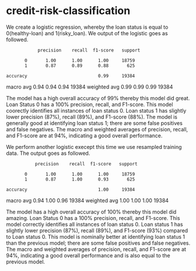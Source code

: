 # credit-risk-classification

We create a logistic regression, whereby the loan status is equal to 0(healthy-loan) and 1(risky_loan). We output of the logistic goes as followed.

                precision    recall  f1-score   support

           0       1.00      1.00      1.00     18759
           1       0.87      0.89      0.88       625

    accuracy                           0.99     19384
   macro avg       0.94      0.94      0.94     19384
weighted avg       0.99      0.99      0.99     19384

The model has a high overall accuracy of 99% thereby this model did great. Loan Status 0 has a 100% precision, recall, and F1-score. This model coorectly identifies all instances of loan status 0. Loan status 1 has slightly lower precision (87%), recall (89%), and F1-score (88%). The model is generally good at identifying loan status 1; there are some false positives and false negatives. The macro and weighted averages of precision, recall, and F1-score are at 94%, indicating a good overall performance.

We perform another logistic execept this time we use resampled training data. The output goes as followed.

               precision    recall  f1-score   support

           0       1.00      1.00      1.00     18759
           1       0.87      1.00      0.93       625

    accuracy                           1.00     19384
   macro avg       0.94      1.00      0.96     19384
weighted avg       1.00      1.00      1.00     19384

The model has a high overall accuracy of 100% thereby this model did amazing. Loan Status 0 has a 100% precision, recall, and F1-score. This model correctly identifies all instances of loan status 0. Loan status 1 has slightly lower precision (87%), recall (89%), and F1-score (93%) compared to Loan status 0. This model is nominally better at identifying loan status 1 than the previous model; there are some false positives and false negatives. The macro and weighted averages of precision, recall, and F1-score are at 94%, indicating a good overall performance and is also equal to the previous model.
